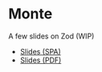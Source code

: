 # Monte

A few slides on Zod (WIP)

* [Slides (SPA)](https://maurer2.github.io/monte)
* [Slides (PDF)](https://github.com/maurer2/monte/blob/main/slides/slides.pdf)
